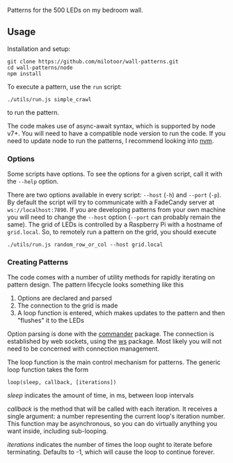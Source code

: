 Patterns for the 500 LEDs on my bedroom wall.

## Usage
Installation and setup:

```
git clone https://github.com/milotoor/wall-patterns.git
cd wall-patterns/node
npm install
```

To execute a pattern, use the `run` script:

```
./utils/run.js simple_crawl
```

to run the pattern.

The code makes use of async-await syntax, which is supported by node v7+. You will need to have a
compatible node version to run the code. If you need to update node to run the patterns, I recommend
looking into [nvm](https://github.com/creationix/nvm).

### Options
Some scripts have options. To see the options for a given script, call it with
the `--help` option.

There are two options available in every script: `--host` (`-h`) and `--port` (`-p`). By default the
script will try to communicate with a FadeCandy server at `ws://localhost:7890`. If you are
developing patterns from your own machine you will need to change the `--host` option (`--port` can
probably remain the same). The grid of LEDs is controlled by a Raspberry Pi with a hostname of
`grid.local`. So, to remotely run a pattern on the grid, you should execute

```
./utils/run.js random_row_or_col --host grid.local
``` 

### Creating Patterns
The code comes with a number of utility methods for rapidly iterating on pattern design. The pattern
lifecycle looks something like this

1. Options are declared and parsed
2. The connection to the grid is made
3. A loop function is entered, which makes updates to the pattern and then "flushes" it to the LEDs

Option parsing is done with the [commander](https://github.com/tj/commander.js/) package. The
connection is established by web sockets, using the [ws](https://github.com/websockets/ws) package.
Most likely you will not need to be concerned with connection management.

The loop function is the main control mechanism for patterns. The generic loop function takes the
form

```
loop(sleep, callback, [iterations])
``` 

_sleep_ indicates the amount of time, in ms, between loop intervals

_callback_ is the method that will be called with each iteration. It receives a single argument: a
number representing the current loop's iteration number. This function may be asynchronous, so you
can do virtually anything you want inside, including sub-looping.

_iterations_ indicates the number of times the loop ought to iterate before terminating. Defaults to
-1, which will cause the loop to continue forever.

